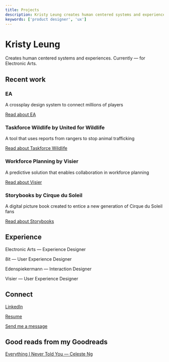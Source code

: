 ```yaml
---
title: Projects
description: Kristy Leung creates human centered systems and experiences. Currently for Electronic Arts.
keywords: ['product designer', 'ux']
---
```


# Kristy Leung

Creates human centered systems and experiences. Currently — for Electronic Arts.

## Recent work

### EA

A crossplay design system to connect millions of players

[Read about EA](/electronic-arts/)

### Taskforce Wildlife by United for Wildlife

A tool that uses reports from rangers to stop animal trafficking

[Read about Taskforce Wildlife](/united-for-wildlife/)

### Workforce Planning by Visier

A predictive solution that enables collaboration in workforce planning

[Read about Visier](/visier/)

### Storybooks by Cirque du Soleil

A digital picture book created to entice a new generation of Cirque du Soleil fans

[Read about Storybooks](/cirque-du-soleil/)

## Experience

Electronic Arts — Experience Designer

8it — User Experience Designer

Edenspiekermann — Interaction Designer

Visier — User Experience Designer

## Connect

[LinkedIn](/https://www.linkedin.com/in/kristyleung/ 'LinkedIn')

[Resume](/Kristy-Leung-Product-Designer-Resume.pdf/)

[Send me a message](mailto:kristy.leung11@gmail.com)

## Good reads from my Goodreads

[Everything I Never Told You — Celeste Ng](/https://www.goodreads.com/review/show/3764491209?book_show_action=false&from_review_page=1/)
